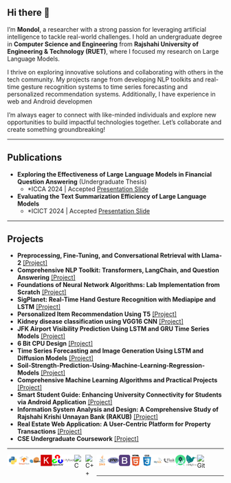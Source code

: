 ## Hi there 👋

I’m **Mondol**, a researcher with a strong passion for leveraging artificial intelligence to tackle real-world challenges. I hold an undergraduate degree in **Computer Science and Engineering** from **Rajshahi University of Engineering & Technology (RUET)**, where I focused my research on Large Language Models.

I thrive on exploring innovative solutions and collaborating with others in the tech community. My projects range from developing NLP toolkits and real-time gesture recognition systems to time series forecasting and personalized recommendation systems. Additionally, I have experience in web and Android developmen

I’m always eager to connect with like-minded individuals and explore new opportunities to build impactful technologies together. Let’s collaborate and create something groundbreaking!

 <!--
 ---
## EDUCATION 
- *B.Sc in Computer Science & Engineering* <img src="https://media.giphy.com/media/fYSnHlufseco8Fh93Z/giphy.gif" width="30">
  - Rajshahi University of Engineering & Technology (RUET)  
  - *CGPA:* 3.44 out of 4.00
  - *Duration:* 2019-2024

- *Higher Secondary School Certificate (HSC)*
  - Dhaka Residential Model College, Dhaka, Bangladesh
  - *GPA:* 5.00 out of 5.00
  - *Duration:* 2016-2018
- *Secondary School Certificate (SSC)*
  - Matlabgonj J.B. Pilot High School, Chandpur, Bangladesh
  - *GPA:* 5.00 out of 5.00  -->

---
## Publications

- **Exploring the Effectiveness of Large Language Models in Financial Question Answering** (Undergraduate Thesis)
  - *ICCA 2024 | Accepted [Presentation Slide](https://github.com/Mondol007/Finance_Question_Answering/blob/main/Presentation%20Slide.pdf)
- **Evaluating the Text Summarization Efficiency of Large Language Models**  
  - *ICICT 2024 | Accepted  [Presentation Slide](https://github.com/Mondol007/Text-Summarization-with-Llama2-Gemma/blob/main/Presentation%20Slide.pdf)


<!-- 
---
## Undergraduate Thesis
- Developed the KD-UDA framework, using Knowledge Distillation to enhance segmentation model performance on diverse medical imaging datasets without labeled data from new domains, significantly improving performances for both 2D retinal fundus images and 3D MRI data (BraTS2021). -->


---
## Projects
- **Preprocessing, Fine-Tuning, and Conversational Retrieval with Llama-2**  [[Project]](https://github.com/Mondol007/Large-Language-Models-Projects)
- **Comprehensive NLP Toolkit: Transformers, LangChain, and Question Answering**  [[Project]](https://github.com/Mondol007/Natural-Language-Processing-Projects)
- **Foundations of Neural Network Algorithms: Lab Implementation from Scratch** [[Project]](https://github.com/Mondol007/Neural-Network-Algorithms)
- **SigPlanet: Real-Time Hand Gesture Recognition with Mediapipe and LSTM**  [[Project]](https://github.com/Mondol007/Sigplanet_Webapp)
- **Personalized Item Recommendation Using T5** [[Project]](https://github.com/Mondol007/Recommendation-System-with-T5)
- **Kidney disease classification using VGG16 CNN** [[Project]](https://github.com/Mondol007/Kidney-dataset-VGG16-CNN)
- **JFK Airport Visibility Prediction Using LSTM and GRU Time Series Models**  [[Project]](https://github.com/Mondol007/Noaa-Weather-Data-JFK-Airport)
- **6 Bit CPU Design** [[Project]](https://github.com/Mondol007/6bit_CPU_design)
- **Time Series Forecasting and Image Generation Using LSTM and Diffusion Models** [[Project]](https://github.com/Mondol007/Deep-Learning-Projects)  
- **Soil-Strength-Prediction-Using-Machine-Learning-Regression-Models**  [[Project]](https://github.com/Mondol007/Soil-Strength-Prediction-Using-Machine-Learning-Regression-Models)
- **Comprehensive Machine Learning Algorithms and Practical Projects**  [[Project]](https://github.com/Mondol007/Machine-Learning-Algorithms-Projects)
- **Smart Student Guide: Enhancing University Connectivity for Students via Android Application**  [[Project]](https://github.com/Mondol007/Smart-Student-Guide)
- **Information System Analysis and Design: A Comprehensive Study of Rajshahi Krishi Unnayan Bank (RAKUB)**  [[Project]](https://github.com/Mondol007/CSE_Coursework/blob/main/Information%20System%20Analysis%20%26%20Design/Assessment.pdf)
- **Real Estate Web Application: A User-Centric Platform for Property Transactions** [[Project]](https://github.com/Mondol007/BTRE_Project)
- **CSE Undergraduate Coursework** [[Project]](https://github.com/Mondol007/CSE_Coursework)



<!-- 
## Technical Skills and Interests

- **Research Areas**: Computer Vision, Domain Adaptation, Object Detection, NLP, LLM, Transfer & Conventional Learning
- **Programming**: Python, C, C++, Java, PHP
- **Frameworks**: TensorFlow, Scikit-Learn, Keras, OpenCV, PyTorch, Bootstrap
- **Web & Databases**: HTML, CSS, PHP, MySQL
- **Technologies**: Flask, Android Studio, LaTeX, Git
-->
---

<img align="left" alt="Python" width="26px" src="https://raw.githubusercontent.com/github/explore/master/topics/python/python.png" /> <img align="left" alt="TensorFlow" width="26px" src="https://raw.githubusercontent.com/github/explore/master/topics/tensorflow/tensorflow.png" /> <img align="left" alt="Scikit-Learn" width="26px" src="https://raw.githubusercontent.com/github/explore/master/topics/scikit-learn/scikit-learn.png" /> <img align="left" alt="Keras" width="26px" src="https://raw.githubusercontent.com/github/explore/master/topics/keras/keras.png" /> <img align="left" alt="OpenCV" width="26px" src="https://raw.githubusercontent.com/github/explore/master/topics/opencv/opencv.png" /> <img align="left" alt="PyTorch" width="26px" src="https://raw.githubusercontent.com/github/explore/master/topics/pytorch/pytorch.png" /><img align="left" alt="C" width="26px" src="https://raw.githubusercontent.com/jmnote/z-icons/master/svg/c.svg" /> <img align="left" alt="C++" width="26px" src="https://raw.githubusercontent.com/jmnote/z-icons/master/svg/cpp.svg" /> <img align="left" alt="Java" width="26px" src="https://raw.githubusercontent.com/github/explore/master/topics/java/java.png" /> <img align="left" alt="PHP" width="26px" src="https://raw.githubusercontent.com/github/explore/master/topics/php/php.png" />  <img align="left" alt="Bootstrap" width="26px" src="https://raw.githubusercontent.com/github/explore/master/topics/bootstrap/bootstrap.png" /> <img align="left" alt="HTML5" width="26px" src="https://raw.githubusercontent.com/github/explore/master/topics/html/html.png" /> <img align="left" alt="CSS3" width="26px" src="https://raw.githubusercontent.com/github/explore/master/topics/css/css.png" /> <img align="left" alt="MySQL" width="26px" src="https://raw.githubusercontent.com/github/explore/master/topics/mysql/mysql.png" /> <img align="left" alt="Flask" width="26px" src="https://raw.githubusercontent.com/github/explore/master/topics/flask/flask.png" /> <img align="left" alt="Android Studio" width="26px" src="https://raw.githubusercontent.com/github/explore/master/topics/android-studio/android-studio.png" /> <img align="left" alt="LaTeX" width="26px" src="https://raw.githubusercontent.com/github/explore/master/topics/latex/latex.png" /> <img align="left" alt="Git" width="26px" src="https://raw.githubusercontent.com/jmnote/z-icons/master/svg/git.svg" /> <br /> <br /> <hr />



<!--
### GitHub Stats

![Ashraf's GitHub Stats](https://github-readme-stats.vercel.app/api?username=ashraf-ul-alam-amit&count_private=true)
![Ashraf's GitHub Streak Stats](https://github-readme-streak-stats-peach.vercel.app?user=ashraf-ul-alam-amit)




**ashraf-ul-alam-amit/ashraf-ul-alam-amit** is a ✨ _special_ ✨ repository because its `README.md` (this file) appears on your GitHub profile.

Here are some ideas to get you started:

- 🔭 I’m currently working on ...
- 🌱 I’m currently learning ...
- 👯 I’m looking to collaborate on ...
- 🤔 I’m looking for help with ...
- 💬 Ask me about ...
- 📫 How to reach me: ...
- 😄 Pronouns: ...
- ⚡ Fun fact: ...
-->
